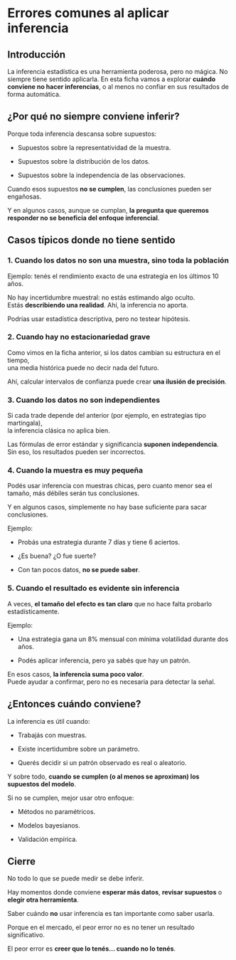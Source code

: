 # Errores comunes al aplicar inferencia

## Introducción

La inferencia estadística es una herramienta poderosa, pero no mágica. No siempre tiene sentido aplicarla. En esta ficha vamos a explorar **cuándo conviene no hacer inferencias**, o al menos no confiar en sus resultados de forma automática.


## ¿Por qué no siempre conviene inferir?

Porque toda inferencia descansa sobre supuestos:

* Supuestos sobre la representatividad de la muestra.

* Supuestos sobre la distribución de los datos.

* Supuestos sobre la independencia de las observaciones.

Cuando esos supuestos **no se cumplen**, las conclusiones pueden ser engañosas.

Y en algunos casos, aunque se cumplan, **la pregunta que queremos responder no se beneficia del enfoque inferencial**.


## Casos típicos donde no tiene sentido

### 1. Cuando los datos **no son una muestra**, sino toda la población

Ejemplo: tenés el rendimiento exacto de una estrategia en los últimos 10 años.

No hay incertidumbre muestral: no estás estimando algo oculto.\
Estás **describiendo una realidad**. Ahí, la inferencia no aporta.

Podrías usar estadística descriptiva, pero no testear hipótesis.


### 2. Cuando hay **no estacionariedad grave**

Como vimos en la ficha anterior, si los datos cambian su estructura en el tiempo,\
una media histórica puede no decir nada del futuro.

Ahí, calcular intervalos de confianza puede crear **una ilusión de precisión**.


### 3. Cuando los datos no son **independientes**

Si cada trade depende del anterior (por ejemplo, en estrategias tipo martingala),\
la inferencia clásica no aplica bien.

Las fórmulas de error estándar y significancia **suponen independencia**.\
Sin eso, los resultados pueden ser incorrectos.


### 4. Cuando la muestra es **muy pequeña**

Podés usar inferencia con muestras chicas, pero cuanto menor sea el tamaño, más débiles serán tus conclusiones.

Y en algunos casos, simplemente no hay base suficiente para sacar conclusiones.

Ejemplo:

* Probás una estrategia durante 7 días y tiene 6 aciertos.

* ¿Es buena? ¿O fue suerte?

* Con tan pocos datos, **no se puede saber**.


### 5. Cuando el resultado es evidente sin inferencia

A veces, **el tamaño del efecto es tan claro** que no hace falta probarlo estadísticamente.

Ejemplo:

* Una estrategia gana un 8% mensual con mínima volatilidad durante dos años.

* Podés aplicar inferencia, pero ya sabés que hay un patrón.

En esos casos, **la inferencia suma poco valor**.\
Puede ayudar a confirmar, pero no es necesaria para detectar la señal.


## ¿Entonces cuándo conviene?

La inferencia es útil cuando:

* Trabajás con muestras.

* Existe incertidumbre sobre un parámetro.

* Querés decidir si un patrón observado es real o aleatorio.

Y sobre todo, **cuando se cumplen (o al menos se aproximan) los supuestos del modelo**.

Si no se cumplen, mejor usar otro enfoque:

* Métodos no paramétricos.

* Modelos bayesianos.

* Validación empírica.


## Cierre

No todo lo que se puede medir se debe inferir.

Hay momentos donde conviene **esperar más datos**, **revisar supuestos** o **elegir otra herramienta**.

Saber cuándo **no** usar inferencia es tan importante como saber usarla.

Porque en el mercado, el peor error no es no tener un resultado significativo.

El peor error es **creer que lo tenés... cuando no lo tenés**.
